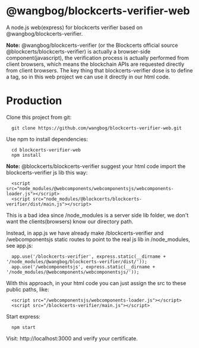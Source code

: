 # @wangbog/blockcerts-verifier-web

A node.js web(express) for blockcerts verifier based on @wangbog/blockcerts-verifier.

**Note:** @wangbog/blockcerts-verifier (or the Blockcerts official source @blockcerts/blockcerts-verifier) is actually a browser-side component(javascript), the verification process is actually performed from client browsers, which means the blockchain APIs are requested directly from client browsers. The key thing that blockcerts-verifier dose is to define a <blockcerts-verifier> tag, so in this web project we can use it directly in our html code.

# Production
Clone this project from git:

```
  git clone https://github.com/wangbog/blockcerts-verifier-web.git
```

Use npm to install dependencies:

```
  cd blockcerts-verifier-web
  npm install
```

**Note:** @blockcerts/blockcerts-verifier suggest your html code import the blockcerts-verifier js lib this way: 

```
  <script src="node_modules/@webcomponents/webcomponentsjs/webcomponents-loader.js"></script>
  <script src="node_modules/@blockcerts/blockcerts-verifier/dist/main.js"></script>
```

This is a bad idea since /node_modules is a server side lib folder, we don't want the clients(browsers) know our directory path.
 
Instead, in app.js we have already make /blockcerts-verifier and /webcomponentsjs static routes to point to the real js lib in /node_modules, see app.js:

```
  app.use('/blockcerts-verifier', express.static(__dirname + '/node_modules/@wangbog/blockcerts-verifier/dist/'));
  app.use('/webcomponentsjs', express.static(__dirname + '/node_modules/@webcomponents/webcomponentsjs/'));
```

With this approach, in your html code you can just assign the src to these public paths, like:

```
  <script src="/webcomponentsjs/webcomponents-loader.js"></script>
  <script src="/blockcerts-verifier/main.js"></script>
```

Start express:

```
  npm start
```

Visit: http://localhost:3000 and verify your certificate.
